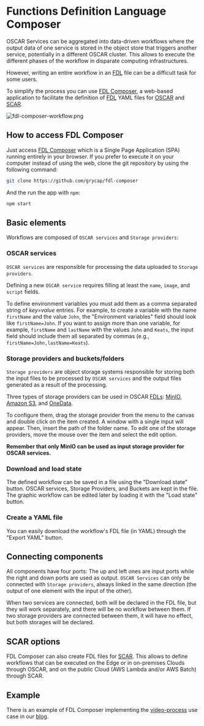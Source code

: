 # Functions Definition Language Composer

OSCAR Services can be aggregated into data-driven workflows where the output data of one service is stored in the object store that triggers another service, potentially in a different OSCAR cluster. This allows to execute the different phases of the workflow in disparate computing infrastructures.


However, writing an entire workflow in an [FDL](fdl.md) file can be a difficult task for some users.


To simplify the process you can use
[FDL Composer](http://composer.oscar.grycap.net), a web-based application
to facilitate the definition of [FDL](https://docs.oscar.grycap.net/fdl/) YAML
files for [OSCAR](https://oscar.grycap.net/) and
[SCAR](https://scar.readthedocs.io).

![fdl-composer-workflow.png](images/fdl-composer/fdl-composer-workflow.png)

## How to access FDL Composer


Just access [FDL Composer](https://composer.oscar.grycap.net/) which is a Single Page Application (SPA) running entirely in your browser. If you prefer to
execute it on your computer instead of using the web, clone the git repository
by using the following command:

``` sh
git clone https://github.com/grycap/fdl-composer
```

And the run the app with `npm`:

``` sh
npm start
```

## Basic elements

Workflows are composed of `OSCAR services` and `Storage providers`:

### OSCAR services

`OSCAR services` are responsible for processing the data uploaded to
`Storage providers`.

Defining a new `OSCAR service`  requires filling at least the `name`, `image`,
and `script` fields.

To define environment variables you must add them as a comma separated string of
*key=value* entries. For example,  to create a variable with the name
`firstName` and the value `John`, the "Environment variables" field should
look like `firstName=John`. If you want to assign more than one variable, for
example, `firstName` and `lastName` with the values `John` and `Keats`, the
input field should include them all separated by commas (e.g.,
`firstName=John,lastName=Keats`).

### Storage providers and buckets/folders

`Storage providers` are object storage systems  responsible for storing both
the input files to be processed by `OSCAR services` and the output files
generated as a result of the processing.

Three types of storage providers can be used in OSCAR
[FDLs](https://docs.oscar.grycap.net/fdl/): [MinIO](https://min.io),
[Amazon S3](https://aws.amazon.com/s3), and [OneData](https://onedata.org).

To configure them, drag the storage
provider from the menu to the canvas and double click on the item created. A
window with a single input will appear. Then, insert the path of the folder
name. To edit one of the storage providers, move the mouse over the item and
select the edit option.

**Remember that only MinIO can be used as input storage provider for OSCAR
services.**

### Download and load state

The defined workflow can be saved in a file using the "Download state" button.
OSCAR services, Storage Providers, and Buckets are kept in the file. The
graphic workflow can be edited later by loading it with the "Load state" button.

### Create a YAML file

 You can easily download the workflow's FDL file (in YAML) through the "Export
 YAML" button.

## Connecting components

All components have four ports: The up and left ones are input ports while the
right and down ports are used as output. `OSCAR Services` can only be
connected with `Storage providers`, always linked in the same direction
(the output of one element with the input of the other).

When two services are connected, both
will be declared in the FDL file, but they will work separately, and
there will be no workflow between them. If two storage providers are connected
between them, it will have no effect, but both storages will be declared.

## SCAR options

FDL Composer can also create FDL files for
[SCAR](https://github.com/grycap/scar). This allows to
define workflows that can be executed on the Edge or in on-premises Clouds
through OSCAR, and on the public Cloud (AWS Lambda and/or AWS Batch) through
SCAR.

## Example

There is an example of FDL Composer implementing the
[video-process](https://github.com/grycap/oscar/tree/master/examples/video-process)
use case in our [blog](https://oscar.grycap.net/blog/post-oscar-fdl-composer/).
